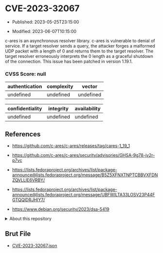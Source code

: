 # CVE-2023-32067

- Published: 2023-05-25T23:15:00

- Modified: 2023-06-07T10:15:00

c-ares is an asynchronous resolver library. c-ares is vulnerable to denial of service. If a target resolver sends a query, the attacker forges a malformed UDP packet with a length of 0 and returns them to the target resolver. The target resolver erroneously interprets the 0 length as a graceful shutdown of the connection. This issue has been patched in version 1.19.1.

### CVSS Score: **null**

| authentication | complexity | vector |
| --- | --- | --- |
| undefined | undefined | undefined |

| confidentiality | integrity | availability |
| --- | --- | --- |
| undefined | undefined | undefined |

## References

* https://github.com/c-ares/c-ares/releases/tag/cares-1_19_1

* https://github.com/c-ares/c-ares/security/advisories/GHSA-9g78-jv2r-p7vc

* https://lists.fedoraproject.org/archives/list/package-announce@lists.fedoraproject.org/message/B5Z5XFNXTNPTCBBVXFDNZQVLLIE6VRBY/

* https://lists.fedoraproject.org/archives/list/package-announce@lists.fedoraproject.org/message/UBFWILTA33LOSV23P44FGTQQIDRJHIY7/

* https://www.debian.org/security/2023/dsa-5419

<details>
<summary>About this repository</summary> 

  This repository is part of the project [Live Hack CVE](https://github.com/Live-Hack-CVE). Main website can be found [www.live-hack.org](https://www.live-hack.org) 
  
  Made by [Sn0wAlice](https://github.com/Sn0wAlice) for the people that care about security and need to have a feed of the latest CVEs. Hope you enjoy it, don't forget to star the repo and follow me on [Twitter](https://twitter.com/Sn0wAlice) and [Github](https://github.com/Sn0wAlice). And that is my [personnal website](https://www.alice-snow.me/)

  - [Home Page](https://github.com/Live-Hack-CVE)
  - [Framework](https://github.com/Live-Hack-CVE/cve-framework)
  - [CVE database](https://github.com/Live-Hack-CVE/full_database)
  - [Changelog](https://github.com/Live-Hack-CVE/Changelog)
</details>

## Brut File

* [CVE-2023-32067.json](https://raw.githubusercontent.com/Live-Hack-CVE/full_database/main/cves/2023/CVE-2023-32067.json)

